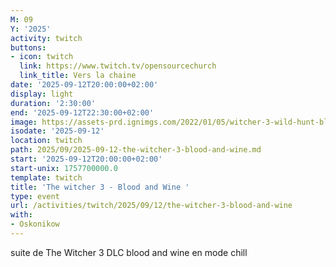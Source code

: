```yaml
---
M: 09
Y: '2025'
activity: twitch
buttons:
- icon: twitch
  link: https://www.twitch.tv/opensourcechurch
  link_title: Vers la chaine
date: '2025-09-12T20:00:00+02:00'
display: light
duration: '2:30:00'
end: '2025-09-12T22:30:00+02:00'
image: https://assets-prd.ignimgs.com/2022/01/05/witcher-3-wild-hunt-blood-and-wine-button-1641371827864.jpg
isodate: '2025-09-12'
location: twitch
path: 2025/09/2025-09-12-the-witcher-3-blood-and-wine.md
start: '2025-09-12T20:00:00+02:00'
start-unix: 1757700000.0
template: twitch
title: 'The witcher 3 - Blood and Wine '
type: event
url: /activities/twitch/2025/09/12/the-witcher-3-blood-and-wine
with:
- Oskonikow
---
```

suite de The Witcher 3 DLC blood and wine en mode chill